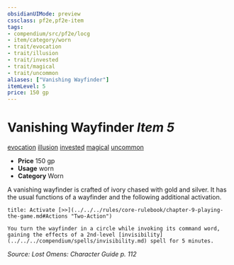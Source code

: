 ```yaml
---
obsidianUIMode: preview
cssclass: pf2e,pf2e-item
tags:
- compendium/src/pf2e/locg
- item/category/worn
- trait/evocation
- trait/illusion
- trait/invested
- trait/magical
- trait/uncommon
aliases: ["Vanishing Wayfinder"]
itemLevel: 5
price: 150 gp
---
```

# Vanishing Wayfinder *Item 5*  
[evocation](../../../rules/traits/evocation.md)  [illusion](../../../rules/traits/illusion.md)  [invested](../../../rules/traits/invested.md)  [magical](../../../rules/traits/magical.md)  [uncommon](../../../rules/traits/uncommon.md)  

- **Price** 150 gp
- **Usage** worn
- **Category** Worn

A vanishing wayfinder is crafted of ivory chased with gold and silver. It has the usual functions of a wayfinder and the following additional activation.

```ad-embed-ability
title: Activate [>>](../../../rules/core-rulebook/chapter-9-playing-the-game.md#Actions "Two-Action")

You turn the wayfinder in a circle while invoking its command word, gaining the effects of a 2nd-level [invisibility](../../../compendium/spells/invisibility.md) spell for 5 minutes.
```

*Source: Lost Omens: Character Guide p. 112*
